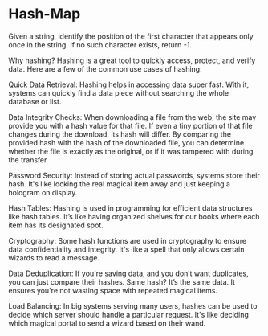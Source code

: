 # Hash-Map
Given a string, identify the position of the first character that appears only once in the string. If no such character exists, return -1.

Why hashing?
Hashing is a great tool to quickly access, protect, and verify data. Here are a few of the common use cases of hashing:

Quick Data Retrieval: Hashing helps in accessing data super fast. With it, systems can quickly find a data piece without searching the whole database or list.

Data Integrity Checks: When downloading a file from the web, the site may provide you with a hash value for that file. If even a tiny portion of that file changes during the download, its hash will differ. By comparing the provided hash with the hash of the downloaded file, you can determine whether the file is exactly as the original, or if it was tampered with during the transfer

Password Security: Instead of storing actual passwords, systems store their hash. It's like locking the real magical item away and just keeping a hologram on display.

Hash Tables: Hashing is used in programming for efficient data structures like hash tables. It’s like having organized shelves for our books where each item has its designated spot.

Cryptography: Some hash functions are used in cryptography to ensure data confidentiality and integrity. It's like a spell that only allows certain wizards to read a message.

Data Deduplication: If you're saving data, and you don’t want duplicates, you can just compare their hashes. Same hash? It’s the same data. It ensures you're not wasting space with repeated magical items.

Load Balancing: In big systems serving many users, hashes can be used to decide which server should handle a particular request. It's like deciding which magical portal to send a wizard based on their wand.
